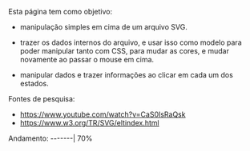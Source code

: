 Esta página tem como objetivo:

- manipulação simples em cima de um arquivo SVG.

- trazer os dados internos do arquivo, e usar isso como modelo para poder manipular tanto com CSS, para mudar as cores, e mudar novamente ao passar o mouse em cima.

- manipular dados e trazer informações ao clicar em cada um dos estados.

Fontes de pesquisa:
* https://www.youtube.com/watch?v=CaS0IsRaQsk
* https://www.w3.org/TR/SVG/eltindex.html

Andamento: -------| 70%
